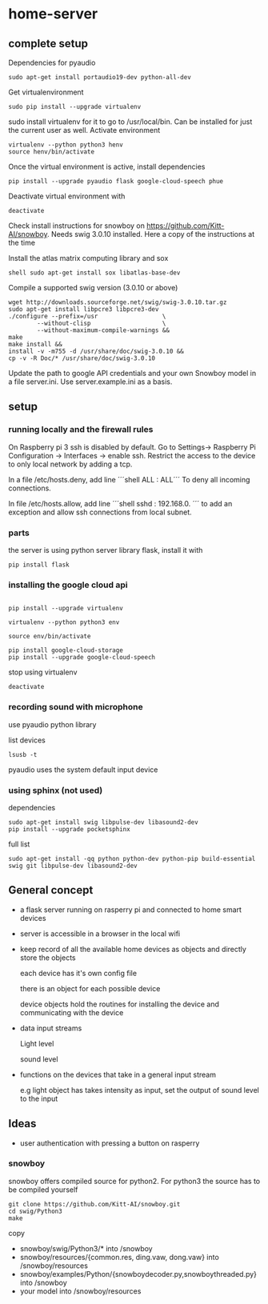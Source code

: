 # home-server



## complete setup

Dependencies for pyaudio

```shell
sudo apt-get install portaudio19-dev python-all-dev
```
Get virtualenvironment

```shell
sudo pip install --upgrade virtualenv
```

sudo install virtualenv for it to go to /usr/local/bin. Can be installed for just the current user as well. Activate environment

```shell
virtualenv --python python3 henv
source henv/bin/activate
```

Once the virtual environment is active, install dependencies

```shell
pip install --upgrade pyaudio flask google-cloud-speech phue
```

Deactivate virtual environment with 

```shell
deactivate
```

Check install instructions for snowboy on https://github.com/Kitt-AI/snowboy. Needs swig 3.0.10 installed. Here a copy of the instructions at the time

Install the atlas matrix computing library and sox

```shell sudo apt-get install sox libatlas-base-dev ```

Compile a supported swig version (3.0.10 or above)

```shell 
wget http://downloads.sourceforge.net/swig/swig-3.0.10.tar.gz
sudo apt-get install libpcre3 libpcre3-dev
./configure --prefix=/usr                  \
        --without-clisp                    \
        --without-maximum-compile-warnings &&
make
make install &&
install -v -m755 -d /usr/share/doc/swig-3.0.10 &&
cp -v -R Doc/* /usr/share/doc/swig-3.0.10
```



Update the path to google API credentials and your own Snowboy model in a file server.ini. Use server.example.ini as a basis.



## setup

### running locally and the firewall rules

On Raspberry pi 3 ssh is disabled by default. Go to Settings-> Raspberry Pi Configuration -> Interfaces -> enable ssh. Restrict the access to the device to only local network by adding a tcp. 

In a file /etc/hosts.deny, add line ´´´shell ALL : ALL´´´ To deny all incoming connections. 

In file /etc/hosts.allow, add line  ´´´shell sshd : 192.168.0. ´´´ to add an exception and allow ssh connections from local subnet.

### parts

the server is using python server library flask, install it with

```shell
pip install flask

```

### installing the google cloud api

```shell

pip install --upgrade virtualenv

virtualenv --python python3 env

source env/bin/activate

pip install google-cloud-storage
pip install --upgrade google-cloud-speech

```

stop using virtualenv

```shell
deactivate

```

### recording sound with microphone

use pyaudio python library

list devices

```shell
lsusb -t
```

pyaudio uses the system default input device

### using sphinx (not used)

dependencies 

```shell
sudo apt-get install swig libpulse-dev libasound2-dev	
pip install --upgrade pocketsphinx
```

full list

```shell
sudo apt-get install -qq python python-dev python-pip build-essential swig git libpulse-dev libasound2-dev
```


## General concept

* a flask server running on rasperry pi and connected to home smart devices

* server is accessible in a browser in the local wifi

* keep record of all the available home devices as objects and directly store the objects
  
  each device has it's own config file

  there is an object for each possible device 

  device objects hold the routines for installing the device and communicating with the device


* data input streams 
	
  Light level

  sound level

* functions on the devices that take in a general input stream

  e.g light object has takes intensity as input, set the output of sound level to the input



## Ideas

* user authentication with pressing a button on rasperry



### snowboy

snowboy offers compiled source for python2. For python3 the source has to be compiled yourself

```shell
git clone https://github.com/Kitt-AI/snowboy.git
cd swig/Python3
make
```

copy
- snowboy/swig/Python3/* into <home-server-dir>/snowboy 
- snowboy/resources/{common.res, ding.vaw, dong.vaw} into <home-server-dir>/snowboy/resources
- snowboy/examples/Python/{snowboydecoder.py,snowboythreaded.py} into <home-server-dir>/snowboy
- your model into <home-server-dir>/snowboy/resources